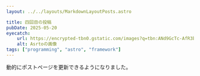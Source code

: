 ```yaml
---
layout: ../../layouts/MarkdownLayoutPosts.astro

title: 四回目の投稿
pubDate: 2025-05-20
eyecatch:
    url: https://encrypted-tbn0.gstatic.com/images?q=tbn:ANd9GcTc-AfR3bQqrlxpDvE5uPvPPxtANZlIEGwx8Q&s
    alt: Asrtoの画像
tags: ["programming", "astro", "framework"]
---
```

動的にポストページを更新できるようになりました。